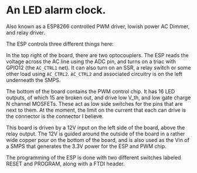 # An LED alarm clock.  

Also known as a ESP8266 controlled PWM driver, lowish power AC Dimmer, and relay driver.

The ESP controls three different things here:

In the top right of the board, there are two optocouplers.  The ESP reads the voltage across the AC line using the ADC pin, and turns on a triac with GPIO12 (the `AC_CTRL1` net).  It can also turn on an SSR, a relay switch or some other load using `AC_CTRL2`.  `AC_CTRL2` and associated circuitry is on the left underneath the SMPS.

The bottom of the board contains the PWM control chip.  It has 16 LED outputs, of which 15 are broken out, and drive low V_th, and low gate charge N channel MOSFETs.  These act as low side switches for the pins that are next to them.  At the moment, the limit on the current that each can drive is the connector is the connector I believe.

This board is driven by a 12V input on the left side of the board, above the relay output.  The 12V is guided around the outside of the board in a rather wide copper pour on the bottom of the board, and is also used as the Vin of a SMPS that generates the 3.3V power for the ESP and PWM chip.

The programming of the ESP is done with two different switches labeled RESET and PROGRAM, along with a FTDI header.


